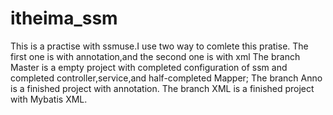 # itheima_ssm
This is a practise with ssmuse.I use two way to comlete this pratise.
The first one is with annotation,and the second one is with xml
The branch Master is a empty project with completed configuration of ssm and completed controller,service,and half-completed Mapper;
The branch Anno is a finished project with annotation.
The branch XML is a finished project with Mybatis XML.
